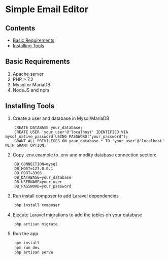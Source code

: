 # Simple Email Editor

## Contents
- [Basic Requirements](#basic-requirements)
- [Installing Tools](#installing-tools)

## Basic Requirements

1. Apache server 
2. PHP > 7.2
3. Mysql or MariaDB
4. NodeJS and npm

## Installing Tools

1. Create a user and database in Mysql/MariaDB

```mysql
    CREATE DATABASE your_database;
    CREATE USER 'your_user'@'localhost' IDENTIFIED VIA mysql_native_password USING PASSWORD("your_password");
    GRANT ALL PRIVILEGES ON youe_database.* TO 'your_user'@'localhost' WITH GRANT OPTION;
```

2. Copy .env.example to .env and modify database connection section:
```mysql
    DB_CONNECTION=mysql
    DB_HOST=127.0.0.1
    DB_PORT=3306
    DB_DATABASE=your_database
    DB_USERNAME=your_user
    DB_PASSWORD=your_password
```

3. Run install composer to add Laravel dependencies
```sh
    php install composer
```

4. Ejecute Laravel migrations to add the tables on your database
```sh
    php artisan migrate
```

5. Run the app
```sh
    npm install
    npm run dev
    php artisan serve
```